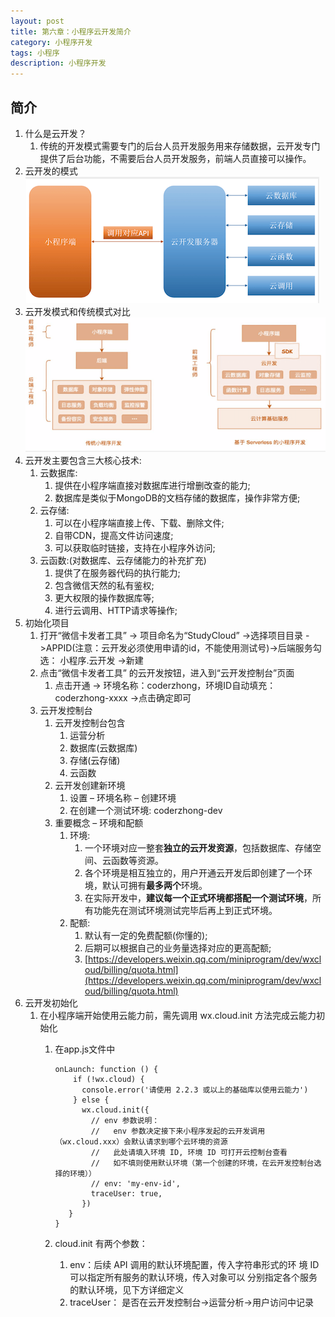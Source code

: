 ```yaml
---
layout: post
title: 第六章：小程序云开发简介
category: 小程序开发
tags: 小程序
description: 小程序开发
--- 
```


## 简介
1. 什么是云开发？ 
    1. 传统的开发模式需要专门的后台人员开发服务用来存储数据，云开发专门提供了后台功能，不需要后台人员开发服务，前端人员直接可以操作。
2. 云开发的模式 
    ![pic](https://raw.githubusercontent.com/zhoghua123/imgsBed/master/xcxpic15.png) 
3. 云开发模式和传统模式对比
    ![pic](https://raw.githubusercontent.com/zhoghua123/imgsBed/master/xcxpic16.png) 
4. 云开发主要包含三大核心技术:
    1. 云数据库:
        1. 提供在小程序端直接对数据库进行增删改查的能力;
        2. 数据库是类似于MongoDB的文档存储的数据库，操作非常方便;
    2. 云存储:
        1. 可以在小程序端直接上传、下载、删除文件;
        2. 自带CDN，提高文件访问速度;
        3. 可以获取临时链接，支持在小程序外访问;
    3. 云函数:(对数据库、云存储能力的补充扩充)
        1. 提供了在服务器代码的执行能力;
        2. 包含微信天然的私有鉴权;
        3. 更大权限的操作数据库等;
        4. 进行云调用、HTTP请求等操作;
5. 初始化项目
    1. 打开“微信卡发者工具” -> 项目命名为“StudyCloud” ->选择项目目录 ->APPID(注意：云开发必须使用申请的id，不能使用测试号)->后端服务勾选： 小程序.云开发 ->新建
    2. 点击“微信卡发者工具” 的云开发按钮，进入到“云开发控制台”页面
        1. 点击开通 -> 环境名称：coderzhong，环境ID自动填充： coderzhong-xxxx ->点击确定即可
    3. 云开发控制台
        1. 云开发控制台包含
            1. 运营分析
            2. 数据库(云数据库)
            3. 存储(云存储)
            4. 云函数
        2. 云开发创建新环境
            1. 设置 – 环境名称 – 创建环境
            2. 在创建一个测试环境: coderzhong-dev
        3. 重要概念 – 环境和配额
            1. 环境:
                1. 一个环境对应一整套**独立的云开发资源**，包括数据库、存储空间、云函数等资源。
                2. 各个环境是相互独立的，用户开通云开发后即创建了一个环境，默认可拥有**最多两个**环境。
                3. 在实际开发中，**建议每一个正式环境都搭配一个测试环境**，所有功能先在测试环境测试完毕后再上到正式环境。 
            2. 配额:
                1. 默认有一定的免费配额(你懂的);
                2. 后期可以根据自己的业务量选择对应的更高配额;
                3. [https://developers.weixin.qq.com/miniprogram/dev/wxcloud/billing/quota.html](https://developers.weixin.qq.com/miniprogram/dev/wxcloud/billing/quota.html)
6. 云开发初始化
    1. 在小程序端开始使用云能力前，需先调用 wx.cloud.init 方法完成云能力初始化
        1. 在app.js文件中
            
            ```
            onLaunch: function () {
                if (!wx.cloud) {
                  console.error('请使用 2.2.3 或以上的基础库以使用云能力')
                } else {
                  wx.cloud.init({
                    // env 参数说明：
                    //   env 参数决定接下来小程序发起的云开发调用（wx.cloud.xxx）会默认请求到哪个云环境的资源
                    //   此处请填入环境 ID, 环境 ID 可打开云控制台查看
                    //   如不填则使用默认环境（第一个创建的环境，在云开发控制台选择的环境））
                    // env: 'my-env-id',
                    traceUser: true,
                  })
               }
            }
            ```
        2. cloud.init 有两个参数：
            1. env：后续 API 调用的默认环境配置，传入字符串形式的环 境 ID 可以指定所有服务的默认环境，传入对象可以 分别指定各个服务的默认环境，见下方详细定义
            2. traceUser： 是否在云开发控制台->运营分析->用户访问中记录        


